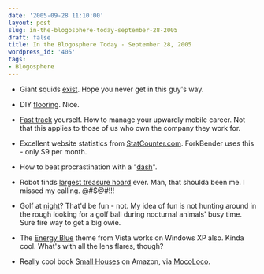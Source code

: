 ```yaml
---
date: '2005-09-28 11:10:00'
layout: post
slug: in-the-blogosphere-today-september-28-2005
draft: false
title: In the Blogosphere Today - September 28, 2005
wordpress_id: '405'
tags:
- Blogosphere
---
```




  * Giant squids [exist](http://www.foxnews.com/story/0,2933,170632,00.html). Hope you never get in this guy's way.


  * DIY [flooring](http://www.interfaceflor.com/service/flor/design.html). Nice.


  * [Fast track](http://www.slackermanager.com/slacker_manager/2005/09/fast_track_your.html) yourself. How to manage your upwardly mobile career. Not that this applies to those of us who own the company they work for.


  * Excellent website statistics from [StatCounter.com](http://www.statcounter.com). ForkBender uses this - only $9 per month.


  * How to beat procrastination with a "[dash](http://www.43folders.com/2005/09/kick_procrastin_1.html)".


  * Robot finds [largest treasure hoard](http://www.guardian.co.uk/international/story/0,3604,1578135,00.html) ever. Man, that shoulda been me. I missed my calling. @#$@#!!!


  * Golf at [night](http://www.luxist.com/entry/1234000300060705/)? That'd be fun - not. My idea of fun is not hunting around in the rough looking for a golf ball during nocturnal animals' busy time. Sure fire way to get a big owie.


  * The [Energy Blue](http://www.download.com/Energy-Blue-theme-for-WinXP/3000-2325-10403283.html?tag=nl.e415) theme from Vista works on Windows XP also. Kinda cool. What's with all the lens flares, though?


  * Really cool book [Small Houses](http://www.amazon.com/exec/obidos/tg/detail/-/3822841765/qid%3D1127652420/sr%3D1-1/ref%3Dsr%5F1%5F1/002-2145035-2432812?v=glance&s=books) on Amazon, via [MocoLoco](http://mocoloco.com/archives/001495.php).



